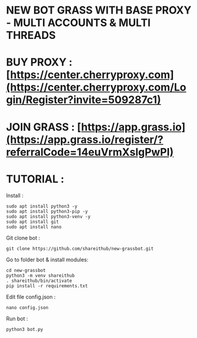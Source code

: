 # NEW BOT GRASS WITH BASE PROXY - MULTI ACCOUNTS & MULTI THREADS

# BUY PROXY : [https://center.cherryproxy.com](https://center.cherryproxy.com/Login/Register?invite=509287c1)

# JOIN GRASS : [https://app.grass.io](https://app.grass.io/register/?referralCode=14euVrmXslgPwPI)

# TUTORIAL :

Install :
```
sudo apt install python3 -y
sudo apt install python3-pip -y
sudo apt install python3-venv -y
sudo apt install git
sudo apt install nano
```
Git clone bot :
```
git clone https://github.com/shareithub/new-grassbot.git
```

Go to folder bot & install modules:
```
cd new-grassbot
python3 -m venv shareithub
. shareithub/bin/activate
pip install -r requirements.txt
```

Edit file config.json :
```
nano config.json
```

Run bot :
```
python3 bot.py
```
